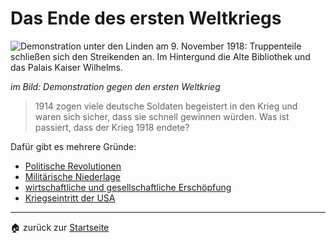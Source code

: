 # Das Ende des ersten Weltkriegs

![Demonstration unter den Linden am 9. November 1918: Truppenteile schließen sich den Streikenden an. Im Hintergund die Alte Bibliothek und das Palais Kaiser Wilhelms.](https://www.bpb.de/cache/images/5/157615_original.jpg?B300C)

*im Bild: Demonstration gegen den ersten Weltkrieg*

>1914 zogen viele deutsche Soldaten begeistert in den Krieg und waren sich sicher, dass sie schnell gewinnen würden. Was ist passiert, dass der Krieg 1918 endete?

Dafür gibt es mehrere Gründe: 

- [Politische Revolutionen](Politische_Revolutionen)
- [Militärische Niederlage](Militärische_Niederlage)
- [wirtschaftliche und gesellschaftliche Erschöpfung](wirtschaftliche_und_gesellschaftliche_Erschöpfung)
- [Kriegseintritt der USA](Kriegseintritt_der%20USA)


---

🏠 zurück zur [Startseite](index)

